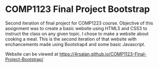 # COMP1123 Final Project Bootstrap
Second iteration of final project for COMP1223 course. Objective of this assignment was to create a basic website using HTML5 and CSS3 to instruct the class on any given topic. I chose to make a website about cooking a meal. This is the second iteration of that website with enchancements made using Bootstrap4 and some basic Javascript.

Website can be viewed at 
https://4rsalan.github.io/COMP1123-Final-Project-Bootstrap/
